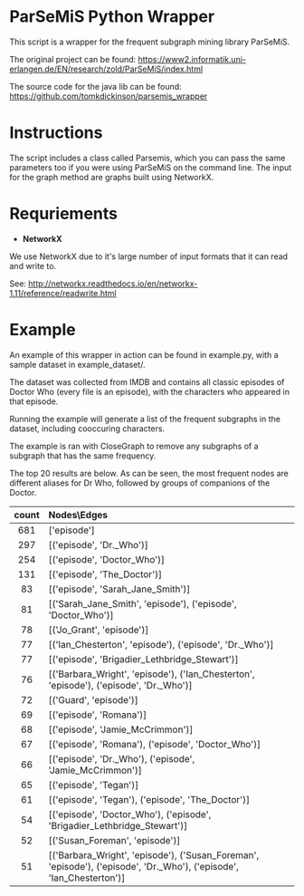 # ParSeMiS Python Wrapper

This script is a wrapper for the frequent subgraph mining library ParSeMiS.

The original project can be found: https://www2.informatik.uni-erlangen.de/EN/research/zold/ParSeMiS/index.html

The source code for the java lib can be found: https://github.com/tomkdickinson/parsemis_wrapper

# Instructions

The script includes a class called Parsemis, which you can pass the same
parameters too if you were using ParSeMiS on the command line. The input
for the graph method are graphs built using NetworkX. 

# Requriements

* **NetworkX**

We use NetworkX due to it's large number of input formats that it can
read and write to.

See: http://networkx.readthedocs.io/en/networkx-1.11/reference/readwrite.html

# Example

An example of this wrapper in action can be found in example.py, with 
a sample dataset in example_dataset/.

The dataset was collected from IMDB and contains all classic episodes of
Doctor Who (every file is an episode), with the characters who appeared
 in that episode. 
 
Running the example will generate a list of the frequent subgraphs in the
dataset, including cooccuring characters.

The example is ran with CloseGraph to remove any subgraphs of a subgraph
that has the same frequency.
 
The top 20 results are below. As can be seen, the most frequent nodes 
are different aliases for Dr Who, followed by groups of companions of the Doctor.

| count  | Nodes\Edges |
|:------:|:------------|
|681 | ['episode']|
|297 | [('episode', 'Dr._Who')]|
|254 | [('episode', 'Doctor_Who')]|
|131 | [('episode', 'The_Doctor')]|
|83 | [('episode', 'Sarah_Jane_Smith')]|
|81 | [('Sarah_Jane_Smith', 'episode'), ('episode', 'Doctor_Who')]|
|78 | [('Jo_Grant', 'episode')]|
|77 | [('Ian_Chesterton', 'episode'), ('episode', 'Dr._Who')]|
|77 | [('episode', 'Brigadier_Lethbridge_Stewart')]|
|76 | [('Barbara_Wright', 'episode'), ('Ian_Chesterton', 'episode'), ('episode', 'Dr._Who')]|
|72 | [('Guard', 'episode')]|
|69 | [('episode', 'Romana')]|
|68 | [('episode', 'Jamie_McCrimmon')]|
|67 | [('episode', 'Romana'), ('episode', 'Doctor_Who')]|
|66 | [('episode', 'Dr._Who'), ('episode', 'Jamie_McCrimmon')]|
|65 | [('episode', 'Tegan')]|
|61 | [('episode', 'Tegan'), ('episode', 'The_Doctor')]|
|54 | [('episode', 'Doctor_Who'), ('episode', 'Brigadier_Lethbridge_Stewart')]|
|52 | [('Susan_Foreman', 'episode')]|
|51 | [('Barbara_Wright', 'episode'), ('Susan_Foreman', 'episode'), ('episode', 'Dr._Who'), ('episode', 'Ian_Chesterton')]|


